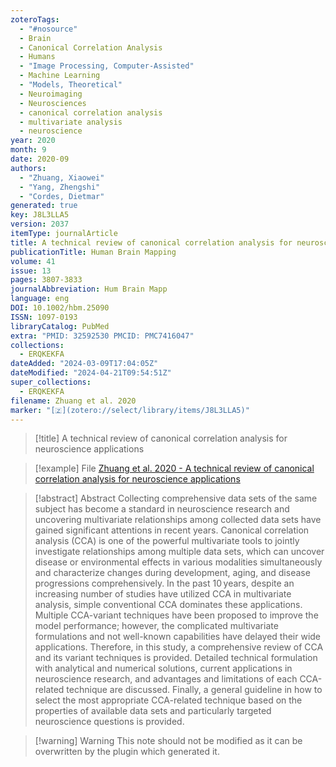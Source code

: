 ```yaml
---
zoteroTags:
  - "#nosource"
  - Brain
  - Canonical Correlation Analysis
  - Humans
  - "Image Processing, Computer-Assisted"
  - Machine Learning
  - "Models, Theoretical"
  - Neuroimaging
  - Neurosciences
  - canonical correlation analysis
  - multivariate analysis
  - neuroscience
year: 2020
month: 9
date: 2020-09
authors:
  - "Zhuang, Xiaowei"
  - "Yang, Zhengshi"
  - "Cordes, Dietmar"
generated: true
key: J8L3LLA5
version: 2037
itemType: journalArticle
title: A technical review of canonical correlation analysis for neuroscience applications
publicationTitle: Human Brain Mapping
volume: 41
issue: 13
pages: 3807-3833
journalAbbreviation: Hum Brain Mapp
language: eng
DOI: 10.1002/hbm.25090
ISSN: 1097-0193
libraryCatalog: PubMed
extra: "PMID: 32592530 PMCID: PMC7416047"
collections:
  - ERQKEKFA
dateAdded: "2024-03-09T17:04:05Z"
dateModified: "2024-04-21T09:54:51Z"
super_collections:
  - ERQKEKFA
filename: Zhuang et al. 2020
marker: "[🇿](zotero://select/library/items/J8L3LLA5)"
---
```


> [!title] A technical review of canonical correlation analysis for neuroscience applications

> [!example] File
> [Zhuang et al. 2020 - A technical review of canonical correlation analysis for neuroscience applications](/Papers/PDFs/Zhuang%20et%20al.%202020%20-%20A%20technical%20review%20of%20canonical%20correlation%20analysis%20for%20neuroscience%20applications.pdf)

> [!abstract] Abstract
> Collecting comprehensive data sets of the same subject has become a standard in neuroscience research and uncovering multivariate relationships among collected data sets have gained significant attentions in recent years. Canonical correlation analysis (CCA) is one of the powerful multivariate tools to jointly investigate relationships among multiple data sets, which can uncover disease or environmental effects in various modalities simultaneously and characterize changes during development, aging, and disease progressions comprehensively. In the past 10 years, despite an increasing number of studies have utilized CCA in multivariate analysis, simple conventional CCA dominates these applications. Multiple CCA-variant techniques have been proposed to improve the model performance; however, the complicated multivariate formulations and not well-known capabilities have delayed their wide applications. Therefore, in this study, a comprehensive review of CCA and its variant techniques is provided. Detailed technical formulation with analytical and numerical solutions, current applications in neuroscience research, and advantages and limitations of each CCA-related technique are discussed. Finally, a general guideline in how to select the most appropriate CCA-related technique based on the properties of available data sets and particularly targeted neuroscience questions is provided.

>[!warning] Warning
> This note should not be modified as it can be overwritten by the plugin which generated it.

